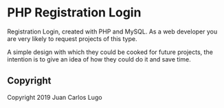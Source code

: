 # PHP Registration Login

Registration Login, created with PHP and MySQL. As a web developer you are very likely to request projects of this type.

A simple design with which they could be cooked for future projects, the intention is to give an idea of how they could do it and save time.

## Copyright

Copyright 2019 Juan Carlos Lugo

